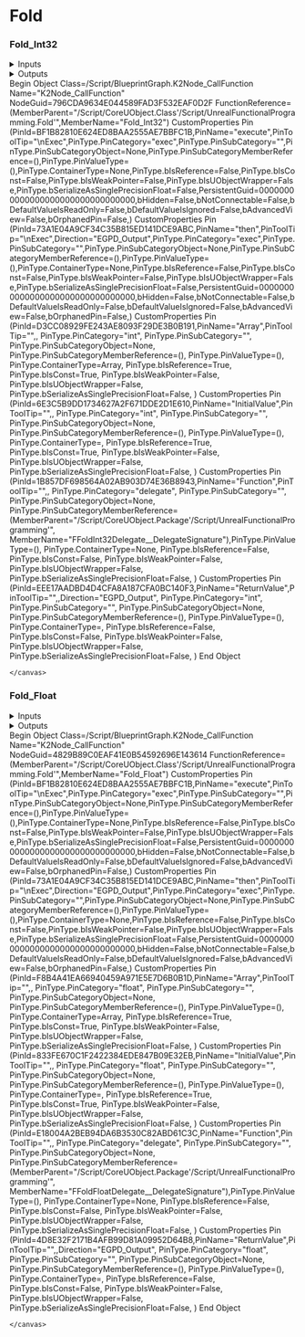 # Fold


### Fold_Int32


<div markdown="1">
<details markdown="1">
<summary>Inputs</summary>

- **Array** : Array int
- **InitialValue** :  int
- **Function** : object
    - FFoldInt32Delegate: `int32, int32 => int`

</details>


</div>


<div markdown="1">
<details markdown="1">
<summary>Outputs</summary>

- `int`

</details>


</div>

<div class="blueprint">
    <canvas class="klee" "data-klee-paste"="false">
        Begin Object Class=/Script/BlueprintGraph.K2Node_CallFunction Name=&quot;K2Node_CallFunction&quot; 
 NodeGuid=796CDA9634E044589FAD3F532EAF0D2F
 FunctionReference=(MemberParent=&quot;/Script/CoreUObject.Class&#x27;/Script/UnrealFunctionalProgramming.Fold&#x27;&quot;,MemberName=&quot;Fold_Int32&quot;)
 CustomProperties Pin (PinId=BF1B82810E624ED8BAA2555AE7BBFC1B,PinName=&quot;execute&quot;,PinToolTip=&quot;\nExec&quot;,PinType.PinCategory=&quot;exec&quot;,PinType.PinSubCategory=&quot;&quot;,PinType.PinSubCategoryObject=None,PinType.PinSubCategoryMemberReference=(),PinType.PinValueType=(),PinType.ContainerType=None,PinType.bIsReference=False,PinType.bIsConst=False,PinType.bIsWeakPointer=False,PinType.bIsUObjectWrapper=False,PinType.bSerializeAsSinglePrecisionFloat=False,PersistentGuid=00000000000000000000000000000000,bHidden=False,bNotConnectable=False,bDefaultValueIsReadOnly=False,bDefaultValueIsIgnored=False,bAdvancedView=False,bOrphanedPin=False,)
 CustomProperties Pin (PinId=73A1E04A9CF34C35B815ED141DCE9ABC,PinName=&quot;then&quot;,PinToolTip=&quot;\nExec&quot;,Direction=&quot;EGPD_Output&quot;,PinType.PinCategory=&quot;exec&quot;,PinType.PinSubCategory=&quot;&quot;,PinType.PinSubCategoryObject=None,PinType.PinSubCategoryMemberReference=(),PinType.PinValueType=(),PinType.ContainerType=None,PinType.bIsReference=False,PinType.bIsConst=False,PinType.bIsWeakPointer=False,PinType.bIsUObjectWrapper=False,PinType.bSerializeAsSinglePrecisionFloat=False,PersistentGuid=00000000000000000000000000000000,bHidden=False,bNotConnectable=False,bDefaultValueIsReadOnly=False,bDefaultValueIsIgnored=False,bAdvancedView=False,bOrphanedPin=False,)
 CustomProperties Pin (PinId=D3CC08929FE243AE8093F29DE3B0B191,PinName=&quot;Array&quot;,PinToolTip=&quot;&quot;,, PinType.PinCategory=&quot;int&quot;, PinType.PinSubCategory=&quot;&quot;, PinType.PinSubCategoryObject=None, PinType.PinSubCategoryMemberReference=(), PinType.PinValueType=(), PinType.ContainerType=Array, PinType.bIsReference=True, PinType.bIsConst=True, PinType.bIsWeakPointer=False, PinType.bIsUObjectWrapper=False, PinType.bSerializeAsSinglePrecisionFloat=False, )
CustomProperties Pin (PinId=6E3C5B9DD1734627A2F671DDE2D1E610,PinName=&quot;InitialValue&quot;,PinToolTip=&quot;&quot;,, PinType.PinCategory=&quot;int&quot;, PinType.PinSubCategory=&quot;&quot;, PinType.PinSubCategoryObject=None, PinType.PinSubCategoryMemberReference=(), PinType.PinValueType=(), PinType.ContainerType=, PinType.bIsReference=True, PinType.bIsConst=True, PinType.bIsWeakPointer=False, PinType.bIsUObjectWrapper=False, PinType.bSerializeAsSinglePrecisionFloat=False, )
CustomProperties Pin (PinId=1B857DF698564A02AB903D74E36B8943,PinName=&quot;Function&quot;,PinToolTip=&quot;&quot;,, PinType.PinCategory=&quot;delegate&quot;, PinType.PinSubCategory=&quot;&quot;, PinType.PinSubCategoryObject=None, PinType.PinSubCategoryMemberReference=(MemberParent=&quot;/Script/CoreUObject.Package&#x27;/Script/UnrealFunctionalProgramming&#x27;&quot;, MemberName=&quot;FFoldInt32Delegate__DelegateSignature&quot;),PinType.PinValueType=(), PinType.ContainerType=None, PinType.bIsReference=False, PinType.bIsConst=False, PinType.bIsWeakPointer=False, PinType.bIsUObjectWrapper=False, PinType.bSerializeAsSinglePrecisionFloat=False, )
 CustomProperties Pin (PinId=EEE17AADBD4D4CFA8A187CFA0BC140F3,PinName=&quot;ReturnValue&quot;,PinToolTip=&quot;&quot;,,Direction=&quot;EGPD_Output&quot;, PinType.PinCategory=&quot;int&quot;, PinType.PinSubCategory=&quot;&quot;, PinType.PinSubCategoryObject=None, PinType.PinSubCategoryMemberReference=(), PinType.PinValueType=(), PinType.ContainerType=, PinType.bIsReference=False, PinType.bIsConst=False, PinType.bIsWeakPointer=False, PinType.bIsUObjectWrapper=False, PinType.bSerializeAsSinglePrecisionFloat=False, )
 End Object
 
    </canvas>
</div>
    
### Fold_Float


<div markdown="1">
<details markdown="1">
<summary>Inputs</summary>

- **Array** : Array float
- **InitialValue** :  float
- **Function** : object
    - FFoldFloatDelegate: `float, float => float`

</details>


</div>


<div markdown="1">
<details markdown="1">
<summary>Outputs</summary>

- `float`

</details>


</div>

<div class="blueprint">
    <canvas class="klee" "data-klee-paste"="false">
        Begin Object Class=/Script/BlueprintGraph.K2Node_CallFunction Name=&quot;K2Node_CallFunction&quot; 
 NodeGuid=4829B89C0EAF41E0B54592696E143614
 FunctionReference=(MemberParent=&quot;/Script/CoreUObject.Class&#x27;/Script/UnrealFunctionalProgramming.Fold&#x27;&quot;,MemberName=&quot;Fold_Float&quot;)
 CustomProperties Pin (PinId=BF1B82810E624ED8BAA2555AE7BBFC1B,PinName=&quot;execute&quot;,PinToolTip=&quot;\nExec&quot;,PinType.PinCategory=&quot;exec&quot;,PinType.PinSubCategory=&quot;&quot;,PinType.PinSubCategoryObject=None,PinType.PinSubCategoryMemberReference=(),PinType.PinValueType=(),PinType.ContainerType=None,PinType.bIsReference=False,PinType.bIsConst=False,PinType.bIsWeakPointer=False,PinType.bIsUObjectWrapper=False,PinType.bSerializeAsSinglePrecisionFloat=False,PersistentGuid=00000000000000000000000000000000,bHidden=False,bNotConnectable=False,bDefaultValueIsReadOnly=False,bDefaultValueIsIgnored=False,bAdvancedView=False,bOrphanedPin=False,)
 CustomProperties Pin (PinId=73A1E04A9CF34C35B815ED141DCE9ABC,PinName=&quot;then&quot;,PinToolTip=&quot;\nExec&quot;,Direction=&quot;EGPD_Output&quot;,PinType.PinCategory=&quot;exec&quot;,PinType.PinSubCategory=&quot;&quot;,PinType.PinSubCategoryObject=None,PinType.PinSubCategoryMemberReference=(),PinType.PinValueType=(),PinType.ContainerType=None,PinType.bIsReference=False,PinType.bIsConst=False,PinType.bIsWeakPointer=False,PinType.bIsUObjectWrapper=False,PinType.bSerializeAsSinglePrecisionFloat=False,PersistentGuid=00000000000000000000000000000000,bHidden=False,bNotConnectable=False,bDefaultValueIsReadOnly=False,bDefaultValueIsIgnored=False,bAdvancedView=False,bOrphanedPin=False,)
 CustomProperties Pin (PinId=F8B4A41EA66940459A971E5E7D6B0B1D,PinName=&quot;Array&quot;,PinToolTip=&quot;&quot;,, PinType.PinCategory=&quot;float&quot;, PinType.PinSubCategory=&quot;&quot;, PinType.PinSubCategoryObject=None, PinType.PinSubCategoryMemberReference=(), PinType.PinValueType=(), PinType.ContainerType=Array, PinType.bIsReference=True, PinType.bIsConst=True, PinType.bIsWeakPointer=False, PinType.bIsUObjectWrapper=False, PinType.bSerializeAsSinglePrecisionFloat=False, )
CustomProperties Pin (PinId=833FE670C1F2422384EDE847B09E32EB,PinName=&quot;InitialValue&quot;,PinToolTip=&quot;&quot;,, PinType.PinCategory=&quot;float&quot;, PinType.PinSubCategory=&quot;&quot;, PinType.PinSubCategoryObject=None, PinType.PinSubCategoryMemberReference=(), PinType.PinValueType=(), PinType.ContainerType=, PinType.bIsReference=True, PinType.bIsConst=True, PinType.bIsWeakPointer=False, PinType.bIsUObjectWrapper=False, PinType.bSerializeAsSinglePrecisionFloat=False, )
CustomProperties Pin (PinId=E18004A2BEB94DA6B3530C82ABD61C3C,PinName=&quot;Function&quot;,PinToolTip=&quot;&quot;,, PinType.PinCategory=&quot;delegate&quot;, PinType.PinSubCategory=&quot;&quot;, PinType.PinSubCategoryObject=None, PinType.PinSubCategoryMemberReference=(MemberParent=&quot;/Script/CoreUObject.Package&#x27;/Script/UnrealFunctionalProgramming&#x27;&quot;, MemberName=&quot;FFoldFloatDelegate__DelegateSignature&quot;),PinType.PinValueType=(), PinType.ContainerType=None, PinType.bIsReference=False, PinType.bIsConst=False, PinType.bIsWeakPointer=False, PinType.bIsUObjectWrapper=False, PinType.bSerializeAsSinglePrecisionFloat=False, )
 CustomProperties Pin (PinId=4D8E32F2171B4AFB99D81A09952D64B8,PinName=&quot;ReturnValue&quot;,PinToolTip=&quot;&quot;,,Direction=&quot;EGPD_Output&quot;, PinType.PinCategory=&quot;float&quot;, PinType.PinSubCategory=&quot;&quot;, PinType.PinSubCategoryObject=None, PinType.PinSubCategoryMemberReference=(), PinType.PinValueType=(), PinType.ContainerType=, PinType.bIsReference=False, PinType.bIsConst=False, PinType.bIsWeakPointer=False, PinType.bIsUObjectWrapper=False, PinType.bSerializeAsSinglePrecisionFloat=False, )
 End Object
 
    </canvas>
</div>
    